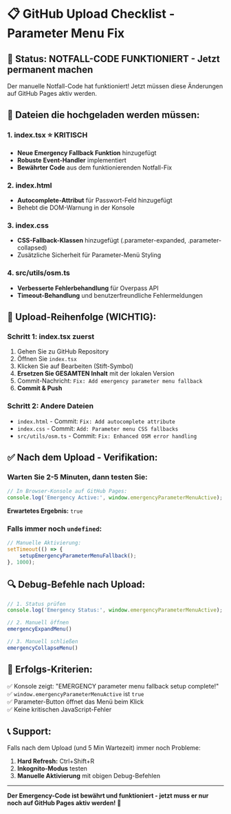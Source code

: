 # 📋 GitHub Upload Checklist - Parameter Menu Fix

## 🎯 **Status: NOTFALL-CODE FUNKTIONIERT - Jetzt permanent machen**

Der manuelle Notfall-Code hat funktioniert! Jetzt müssen diese Änderungen auf GitHub Pages aktiv werden.

## 📁 **Dateien die hochgeladen werden müssen:**

### **1. index.tsx** ⭐ **KRITISCH**
- **Neue Emergency Fallback Funktion** hinzugefügt
- **Robuste Event-Handler** implementiert
- **Bewährter Code** aus dem funktionierenden Notfall-Fix

### **2. index.html** 
- **Autocomplete-Attribut** für Passwort-Feld hinzugefügt
- Behebt die DOM-Warnung in der Konsole

### **3. index.css**
- **CSS-Fallback-Klassen** hinzugefügt (.parameter-expanded, .parameter-collapsed)
- Zusätzliche Sicherheit für Parameter-Menü Styling

### **4. src/utils/osm.ts**
- **Verbesserte Fehlerbehandlung** für Overpass API
- **Timeout-Behandlung** und benutzerfreundliche Fehlermeldungen

## 🚀 **Upload-Reihenfolge (WICHTIG):**

### **Schritt 1: index.tsx zuerst**
1. Gehen Sie zu GitHub Repository
2. Öffnen Sie `index.tsx`
3. Klicken Sie auf Bearbeiten (Stift-Symbol)
4. **Ersetzen Sie GESAMTEN Inhalt** mit der lokalen Version
5. Commit-Nachricht: `Fix: Add emergency parameter menu fallback`
6. **Commit & Push**

### **Schritt 2: Andere Dateien**
- `index.html` - Commit: `Fix: Add autocomplete attribute`
- `index.css` - Commit: `Add: Parameter menu CSS fallbacks`
- `src/utils/osm.ts` - Commit: `Fix: Enhanced OSM error handling`

## ✅ **Nach dem Upload - Verifikation:**

### **Warten Sie 2-5 Minuten**, dann testen Sie:

```javascript
// In Browser-Konsole auf GitHub Pages:
console.log('Emergency Active:', window.emergencyParameterMenuActive);
```

**Erwartetes Ergebnis:** `true`

### **Falls immer noch `undefined`:**
```javascript
// Manuelle Aktivierung:
setTimeout(() => {
    setupEmergencyParameterMenuFallback();
}, 1000);
```

## 🔍 **Debug-Befehle nach Upload:**

```javascript
// 1. Status prüfen
console.log('Emergency Status:', window.emergencyParameterMenuActive);

// 2. Manuell öffnen
emergencyExpandMenu()

// 3. Manuell schließen  
emergencyCollapseMenu()
```

## 🎯 **Erfolgs-Kriterien:**

✅ Konsole zeigt: "EMERGENCY parameter menu fallback setup complete!"  
✅ `window.emergencyParameterMenuActive` ist `true`  
✅ Parameter-Button öffnet das Menü beim Klick  
✅ Keine kritischen JavaScript-Fehler  

## 📞 **Support:**

Falls nach dem Upload (und 5 Min Wartezeit) immer noch Probleme:
1. **Hard Refresh:** Ctrl+Shift+R
2. **Inkognito-Modus** testen
3. **Manuelle Aktivierung** mit obigen Debug-Befehlen

---

**Der Emergency-Code ist bewährt und funktioniert - jetzt muss er nur noch auf GitHub Pages aktiv werden! 🚀**
